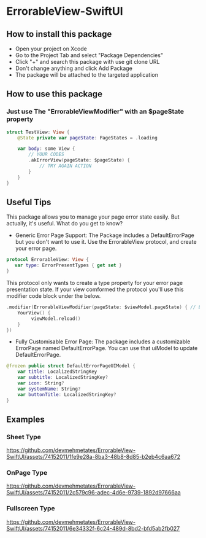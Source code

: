 # ErrorableView-SwiftUI
 
## How to install this package 

+ Open your project on Xcode
+ Go to the Project Tab and select "Package Dependencies"
+ Click "+" and search this package with use git clone URL
+ Don't change anything and click Add Package
+ The package will be attached to the targeted application

## How to use this package
### Just use The "ErrorableViewModifier" with an $pageState property
```swift
struct TestView: View {
    @State private var pageState: PageStates = .loading

    var body: some View {
        // YOUR CODES
        .akErrorView(pageState: $pageState) {
            // TRY AGAIN ACTION
        }
    }
}
```
## Useful Tips
This package allows you to manage your page error state easily. But actually, it's useful. What do you get to know?

- Generic Error Page Support:
  The Package includes a DefaultErrorPage but you don't want to use it. Use the ErrorableView protocol, and create your error page.
```swift
protocol ErrorableView: View {
   var type: ErrorPresentTypes { get set }
}
```
This protocol only wants to create a type property for your error page presentation state. If your view comformed the protocol you'll use this modifier code block under the below.
```swift
.modifier(ErrorableViewModifier(pageState: $viewModel.pageState) { // Like this
    YourView() {
         viewModel.reload()
    }
})
```
- Fully Customisable Error Page:
The package includes a customizable ErrorPage named DefaultErrorPage. You can use that uiModel to update DefaultErrorPage.
```swift
@frozen public struct DefaultErrorPageUIModel {
    var title: LocalizedStringKey
    var subtitle: LocalizedStringKey?
    var icon: String?
    var systemName: String?
    var buttonTitle: LocalizedStringKey?
}
```

## Examples 
### Sheet Type
https://github.com/devmehmetates/ErrorableView-SwiftUI/assets/74152011/1fe9e28a-8ba3-48b8-8d85-b2eb4c6aa672

### OnPage Type
https://github.com/devmehmetates/ErrorableView-SwiftUI/assets/74152011/2c579c96-adec-4d6e-9739-1892d97666aa

### Fullscreen Type
https://github.com/devmehmetates/ErrorableView-SwiftUI/assets/74152011/6e34332f-6c24-489d-8bd2-bfd5ab2fb027

